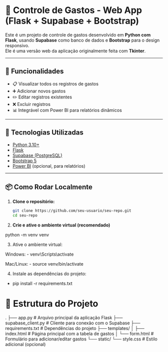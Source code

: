# 💸 Controle de Gastos - Web App (Flask + Supabase + Bootstrap)

Este é um projeto de controle de gastos desenvolvido em **Python com Flask**, usando **Supabase** como banco de dados e **Bootstrap** para o design responsivo.  
Ele é uma versão web da aplicação originalmente feita com **Tkinter**.

---

## 🚀 Funcionalidades

- 📋 Visualizar todos os registros de gastos
- ➕ Adicionar novos gastos
- ✏️ Editar registros existentes
- ❌ Excluir registros
- 📊 Integrável com Power BI para relatórios dinâmicos

---

## 🧰 Tecnologias Utilizadas

- [Python 3.10+](https://www.python.org/)
- [Flask](https://flask.palletsprojects.com/)
- [Supabase (PostgreSQL)](https://supabase.com/)
- [Bootstrap 5](https://getbootstrap.com/)
- [Power BI](https://powerbi.microsoft.com/) (opcional, para relatórios)

---

## 📦 Como Rodar Localmente

1. **Clone o repositório:**

   ```bash
   git clone https://github.com/seu-usuario/seu-repo.git
   cd seu-repo

2. **Crie e ative o ambiente virtual (recomendado)**

  python -m venv venv

3. Ative o ambiente virtual:

  Windows:
    - venv\Scripts\activate

  Mac/Linux:
    - source venv/bin/activate

4. Instale as dependências do projeto:

  - pip install -r requirements.txt

# 📝 Estrutura do Projeto
.
├── app.py                # Arquivo principal da aplicação Flask
├── supabase_client.py   # Cliente para conexão com o Supabase
├── requirements.txt     # Dependências do projeto
├── templates/
│   ├── index.html        # Página principal com a tabela de gastos
│   └── form.html         # Formulário para adicionar/editar gastos
└── static/
    └── style.css         # Estilo adicional (opcional)
















 
